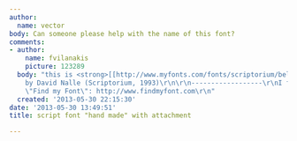 ```yaml
---
author:
  name: vector
body: Can someone please help with the name of this font?
comments:
- author:
    name: fvilanakis
    picture: 123289
  body: "this is <strong>[[http://www.myfonts.com/fonts/scriptorium/belphebe/|Belphebe]]</strong>
    by David Nalle (Scriptorium, 1993)\r\n\r\n------------------\r\nI found it using
    \"Find my Font\": http://www.findmyfont.com\r\n"
  created: '2013-05-30 22:15:30'
date: '2013-05-30 13:49:51'
title: script font "hand made" with attachment

---
```

